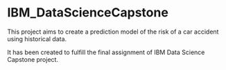 # IBM_DataScienceCapstone
This project aims to create a prediction model of the risk of a car accident using historical data.

It has been created to fulfill the final assignment of IBM Data Science Capstone project.

